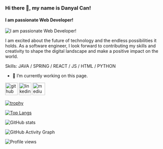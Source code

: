 ### Hi there 👋, my name is Danyal Can!
#### I am passionate Web Developer!
![I am passionate Web Developer!](https://media.licdn.com/dms/image/D4D16AQF6Y3WRiZUr4Q/profile-displaybackgroundimage-shrink_350_1400/0/1685436778616?e=1692835200&v=beta&t=IspP-jTuuo9yv2rM4QNrDZ1tRgrC6sbiZQy7McSszNM)

I am excited about the future of technology and the endless possibilities it holds. As a software engineer, I look forward to contributing my skills and creativity to shape the digital landscape and make a positive impact on the world.

Skills: JAVA / SPRING / REACT / JS / HTML / PYTHON

- 🔭 I’m currently working on this page. 


[<img src='https://cdn.jsdelivr.net/npm/simple-icons@3.0.1/icons/github.svg' alt='github' height='40'>](https://github.com/https://github.com/DCanKayrak)  [<img src='https://cdn.jsdelivr.net/npm/simple-icons@3.0.1/icons/linkedin.svg' alt='linkedin' height='40'>](https://www.linkedin.com/in/https://www.linkedin.com/in/dcankayrak//)  [<img src='https://cdn.jsdelivr.net/npm/simple-icons@3.0.1/icons/medium.svg' alt='medium' height='40'>](https://medium.com/@dcankayrak)  

[![trophy](https://github-profile-trophy.vercel.app/?username=DCanKayrak)](https://github.com/ryo-ma/github-profile-trophy)

[![Top Langs](https://github-readme-stats.vercel.app/api/top-langs/?username=https://github.com/DCanKayrak)](https://github.com/anuraghazra/github-readme-stats)

![GitHub stats](https://github-readme-stats.vercel.app/api?username=https://github.com/DCanKayrak&show_icons=true)  

![GitHub Activity Graph](https://activity-graph.herokuapp.com/graph?username=https://github.com/DCanKayrak)  

![Profile views](https://gpvc.arturio.dev/https://github.com/DCanKayrak)  
